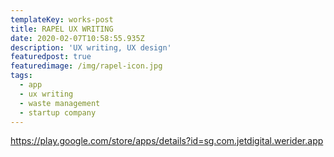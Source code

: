 ```yaml
---
templateKey: works-post
title: RAPEL UX WRITING
date: 2020-02-07T10:58:55.935Z
description: 'UX writing, UX design'
featuredpost: true
featuredimage: /img/rapel-icon.jpg
tags:
  - app
  - ux writing
  - waste management
  - startup company
---
```

https://play.google.com/store/apps/details?id=sg.com.jetdigital.werider.app
